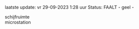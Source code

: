 laatste update: 
vr 29-09-2023  1:28   uur 
Status: FAALT - geel - 
<div class="service Y">schijfruimte</div><div class="service R">microstation</div>